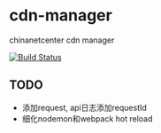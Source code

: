 # cdn-manager

chinanetcenter cdn manager

[![Build Status][travis-image]][travis-url]

## TODO

- 添加request, api日志添加requestId
- 细化nodemon和webpack hot reload

[travis-image]: https://img.shields.io/travis/keenwon/cdn-manager.svg?style=flat-square
[travis-url]: https://travis-ci.org/keenwon/cdn-manager